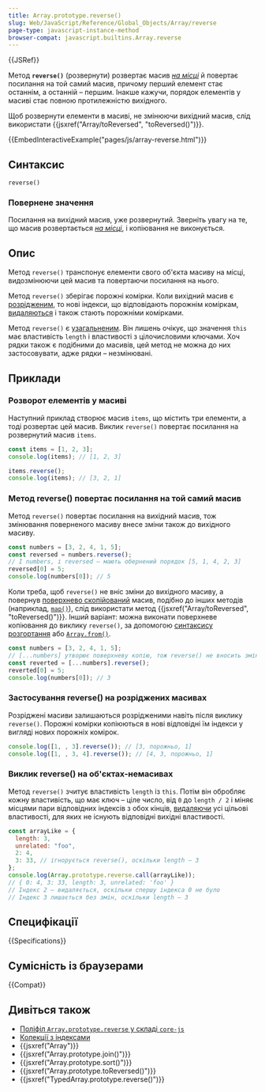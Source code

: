 ```yaml
---
title: Array.prototype.reverse()
slug: Web/JavaScript/Reference/Global_Objects/Array/reverse
page-type: javascript-instance-method
browser-compat: javascript.builtins.Array.reverse
---
```


{{JSRef}}

Метод **`reverse()`** (розвернути) розвертає масив _[на місці](https://en.wikipedia.org/wiki/In-place_algorithm)_ й повертає посилання на той самий масив, причому перший елемент стає останнім, а останній – першим. Інакше кажучи, порядок елементів у масиві стає повною протилежністю вихідного.

Щоб розвернути елементи в масиві, не змінюючи вихідний масив, слід використати {{jsxref("Array/toReversed", "toReversed()")}}.

{{EmbedInteractiveExample("pages/js/array-reverse.html")}}

## Синтаксис

```js-nolint
reverse()
```

### Повернене значення

Посилання на вихідний масив, уже розвернутий. Зверніть увагу на те, що масив розвертається _[на місці](https://en.wikipedia.org/wiki/In-place_algorithm)_, і копіювання не виконується.

## Опис

Метод `reverse()` транспонує елементи свого об'єкта масиву на місці, видозмінюючи цей масив та повертаючи посилання на нього.

Метод `reverse()` зберігає порожні комірки. Коли вихідний масив є [розрідженим](/uk/docs/Web/JavaScript/Guide/Indexed_collections#rozridzheni-masyvy), то нові індекси, що відповідають порожнім коміркам, [видаляються](/uk/docs/Web/JavaScript/Reference/Operators/delete) і також стають порожніми комірками.

Метод `reverse()` є [узагальненим](/uk/docs/Web/JavaScript/Reference/Global_Objects/Array#uzahalneni-metody-masyvu). Він лишень очікує, що значення `this` має властивість `length` і властивості з цілочисловими ключами. Хоч рядки також є подібними до масивів, цей метод не можна до них застосовувати, адже рядки – незмінювані.

## Приклади

### Розворот елементів у масиві

Наступний приклад створює масив `items`, що містить три елементи, а тоді розвертає цей масив. Виклик `reverse()` повертає посилання на розвернутий масив `items`.

```js
const items = [1, 2, 3];
console.log(items); // [1, 2, 3]

items.reverse();
console.log(items); // [3, 2, 1]
```

### Метод reverse() повертає посилання на той самий масив

Метод `reverse()` повертає посилання на вихідний масив, тож змінювання поверненого масиву внесе зміни також до вихідного масиву.

```js
const numbers = [3, 2, 4, 1, 5];
const reversed = numbers.reverse();
// І numbers, і reversed – мають обернений порядок [5, 1, 4, 2, 3]
reversed[0] = 5;
console.log(numbers[0]); // 5
```

Коли треба, щоб `reverse()` не вніс зміни до вихідного масиву, а повернув [поверхнево скопійований](/uk/docs/Glossary/Shallow_copy) масив, подібно до інших методів (наприклад, [`map()`](/uk/docs/Web/JavaScript/Reference/Global_Objects/Array/map)), слід використати метод {{jsxref("Array/toReversed", "toReversed()")}}. Інший варіант: можна виконати поверхневе копіювання до виклику `reverse()`, за допомогою [синтаксису розгортання](/uk/docs/Web/JavaScript/Reference/Operators/Spread_syntax) або [`Array.from()`](/uk/docs/Web/JavaScript/Reference/Global_Objects/Array/from).

```js
const numbers = [3, 2, 4, 1, 5];
// [...numbers] утворює поверхневу копію, тож reverse() не вносить змін до вихідного масиву
const reverted = [...numbers].reverse();
reverted[0] = 5;
console.log(numbers[0]); // 3
```

### Застосування reverse() на розріджених масивах

Розріджені масиви залишаються розрідженими навіть після виклику `reverse()`. Порожні комірки копіюються в нові відповідні їм індекси у вигляді нових порожніх комірок.

```js
console.log([1, , 3].reverse()); // [3, порожньо, 1]
console.log([1, , 3, 4].reverse()); // [4, 3, порожньо, 1]
```

### Виклик reverse() на об'єктах-немасивах

Метод `reverse()` зчитує властивість `length` із `this`. Потім він обробляє кожну властивість, що має ключ – ціле число, від `0` до `length / 2` і міняє місцями пари відповідних індексів з обох кінців, [видаляючи](/uk/docs/Web/JavaScript/Reference/Operators/delete) усі цільові властивості, для яких не існують відповідні вихідні властивості.

```js
const arrayLike = {
  length: 3,
  unrelated: "foo",
  2: 4,
  3: 33, // ігнорується reverse(), оскільки length – 3
};
console.log(Array.prototype.reverse.call(arrayLike));
// { 0: 4, 3: 33, length: 3, unrelated: 'foo' }
// Індекс 2 – видаляється, оскільки спершу індекса 0 не було
// Індекс 3 лишається без змін, оскільки length – 3
```

## Специфікації

{{Specifications}}

## Сумісність із браузерами

{{Compat}}

## Дивіться також

- [Поліфіл `Array.prototype.reverse` у складі `core-js`](https://github.com/zloirock/core-js#ecmascript-array)
- [Колекції з індексами](/uk/docs/Web/JavaScript/Guide/Indexed_collections)
- {{jsxref("Array")}}
- {{jsxref("Array.prototype.join()")}}
- {{jsxref("Array.prototype.sort()")}}
- {{jsxref("Array.prototype.toReversed()")}}
- {{jsxref("TypedArray.prototype.reverse()")}}
